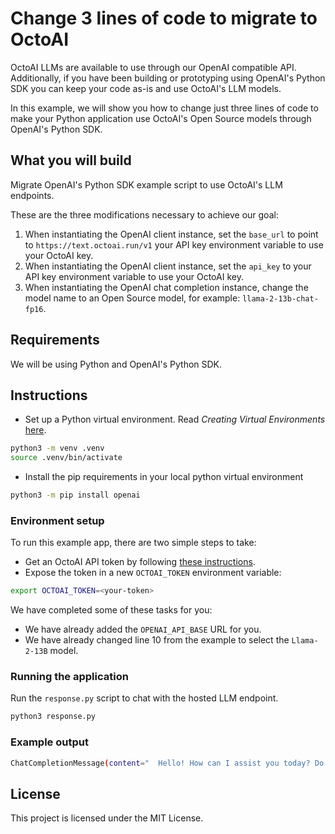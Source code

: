 # Change 3 lines of code to migrate to OctoAI

OctoAI LLMs are available to use through our OpenAI compatible API. Additionally, if you have been building or prototyping using OpenAI's Python SDK you can keep your code as-is and use OctoAI's LLM models.

In this example, we will show you how to change just three lines of code to make your Python application use OctoAI's Open Source models through OpenAI's Python SDK.


## What you will build
Migrate OpenAI's Python SDK example script to use OctoAI's LLM endpoints.

These are the three modifications necessary to achieve our goal:
1. When instantiating the OpenAI client instance, set the `base_url` to point to `https://text.octoai.run/v1` your API key environment variable to use your OctoAI key.
2. When instantiating the OpenAI client instance, set the `api_key` to your API key environment variable to use your OctoAI key.
3. When instantiating the OpenAI chat completion instance, change the model name to an Open Source model, for example: `llama-2-13b-chat-fp16`.


## Requirements
We will be using Python and OpenAI's Python SDK.

## Instructions

- Set up a Python virtual environment. Read _Creating Virtual Environments_ [here](https://docs.python.org/3/library/venv.html).

```bash
python3 -m venv .venv
source .venv/bin/activate
```

- Install the pip requirements in your local python virtual environment

```bash
python3 -m pip install openai
```

### Environment setup

To run this example app, there are two simple steps to take:

- Get an OctoAI API token by following [these instructions](https://octo.ai/docs/getting-started/how-to-create-octoai-api-token/).
- Expose the token in a new `OCTOAI_TOKEN` environment variable:

```bash
export OCTOAI_TOKEN=<your-token>
```

We have completed some of these tasks for you:
* We have already added the `OPENAI_API_BASE` URL for you.
* We have already changed line 10 from the example to select the `Llama-2-13B` model.

### Running the application

Run the `response.py` script to chat with the hosted LLM endpoint.
```bash
python3 response.py
```

### Example output
```bash
ChatCompletionMessage(content="  Hello! How can I assist you today? Do you have any questions or tasks you'd like help with? Please let me know and I'll do my best to assist you.", role='assistant', function_call=None, tool_calls=None)
```


## License

This project is licensed under the MIT License.
